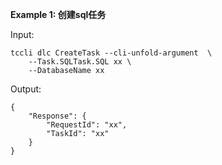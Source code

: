 **Example 1: 创建sql任务**



Input: 

```
tccli dlc CreateTask --cli-unfold-argument  \
    --Task.SQLTask.SQL xx \
    --DatabaseName xx
```

Output: 
```
{
    "Response": {
        "RequestId": "xx",
        "TaskId": "xx"
    }
}
```

